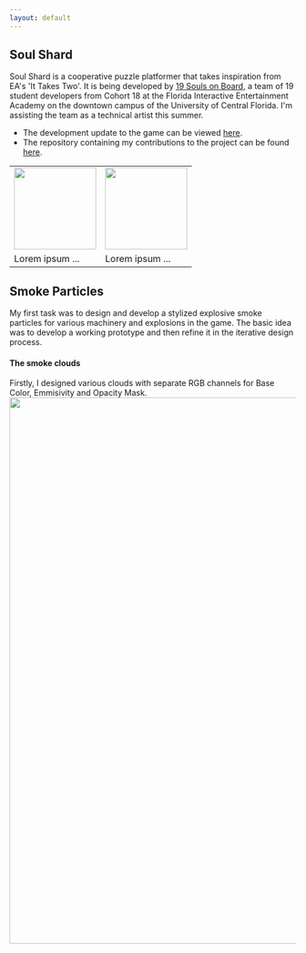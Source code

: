 ```yaml
---
layout: default
---
```


## Soul Shard
Soul Shard is a cooperative puzzle platformer that takes inspiration from EA's 'It Takes Two'. It is being developed by [19 Souls on Board](https://www.19soulsonboard.com/about), a team of 19 student developers from Cohort 18 at the Florida Interactive Entertainment Academy on the downtown campus of the University of Central Florida. I'm assisting the team as a technical artist this summer.
* The development update to the game can be viewed [here](https://www.youtube.com/watch?v=cN4vf7va254). 
* The repository containing my contributions to the project can be found [here](https://github.com/19SOB/ucf-fiea-19sob-capstone-project-temp).

<table border="0">
 <tr>
    <td><img src="https://aniketrajnish.github.io/me/files/SoulShard.png" style="width:15vw"></td>
    <td><img src="https://aniketrajnish.github.io/me/files/19SOB.png" style="width:15vw"></td>
 </tr>
 <tr>
    <td>Lorem ipsum ...</td>
    <td>Lorem ipsum ...</td>
 </tr>
</table>

## Smoke Particles
My first task was to design and develop a stylized explosive smoke particles for various machinery and explosions in the game. The basic idea was to develop a working prototype and then refine it in the iterative design process.

#### The smoke clouds
Firstly, I designed various clouds with separate RGB channels for Base Color, Emmisivity and Opacity Mask.
<img src="https://aniketrajnish.github.io/me/files/CloudRGB.png" style="width:100vw">
